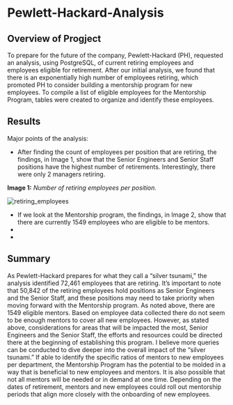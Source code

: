 # Pewlett-Hackard-Analysis
## Overview of Progject
To prepare for the future of the company, Pewlett-Hackard (PH), requested an analysis, using PostgreSQL, of current retiring employees and employees eligible for retirement. After our initial analysis, we found that there is an exponentially high number of employees retiring, which promoted PH to consider building a mentorship program for new employees. To compile a list of eligible employees for the Mentorship Program, tables were created to organize and identify these employees.  

## Results
Major points of the analysis:
- After finding the count of employees per position that are retiring, the findings, in Image 1, show that the Senior Engineers and Senior Staff positions have the highest number of retirements. Interestingly, there were only 2 managers retiring. 

**Image 1:** *Number of retiring employees per position.*

![retiring_employees](https://user-images.githubusercontent.com/102122063/169731205-962d5fdb-c605-4d3a-985f-7953277cd6db.PNG)

- If we look at the Mentorship program, the findings, in Image 2, show that there are currently 1549 employees who are eligible to be mentors. 
-
-
## Summary
As Pewlett-Hackard prepares for what they call a “silver tsunami,” the analysis identified 72,461 employees that are retiring. It’s important to note that 50,842 of the retiring employees hold positions as Senior Engineers and the Senior Staff, and these positions may need to take priority when moving forward with the Mentorship program. 
As noted above, there are 1549 eligible mentors. Based on employee data collected there do not seem to be enough mentors to cover all new employees. However, as stated above, considerations for areas that will be impacted the most, Senior Engineers and the Senior Staff, the efforts and resources could be directed there at the beginning of establishing this program. 
I believe more queries can be conducted to dive deeper into the overall impact of the “silver tsunami.” If able to identify the specific ratios of mentors to new employees per department, the Mentorship Program has the potential to be molded in a way that is beneficial to new employees and mentors. It is also possible that not all mentors will be needed or in demand at one time. Depending on the dates of retirement, mentors and new employees could roll out mentorship periods that align more closely with the onboarding of new employees.
